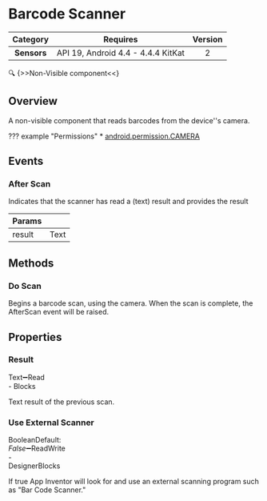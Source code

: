# Barcode Scanner

| Category | Requires | Version |
|:--------:|:-------:|:--------:|
|**Sensors**|<span class="chip chip-any">API 19, Android 4.4 - 4.4.4 KitKat</span>|<span class="chip chip-number">2</span>|

:mag: {>>Non-Visible component<<}

## Overview

A non-visible component that reads barcodes from the device''s camera.

??? example "Permissions"
    * [android.permission.CAMERA](https://developer.android.com/reference/android/Manifest.permission.html#CAMERA)

## Events

### After Scan

Indicates that the scanner has read a (text) result and provides the result

<div class="block" ai2-block="event" not-rendered="true" value="%7B%22componentName%22:%20%22Barcode%20Scanner%22,%20%22name%22:%20%22After%20Scan%22,%20%22param%22:%20%5B%22result%22%5D%7D"></div>

| Params | []() |
|--------|------|
|result|<span class="chip chip-text">Text</span>|

## Methods

### Do Scan

Begins a barcode scan, using the camera. When the scan is complete, the AfterScan event will be raised.

<div class="block" ai2-block="method" not-rendered="true" value="%7B%22componentName%22:%20%22Barcode%20Scanner%22,%20%22name%22:%20%22Do%20Scan%22,%20%22output%22:%20false,%20%22param%22:%20%5B%5D%7D"></div>

## Properties

### Result

<span style="user-select: none; white-space:pre-wrap;"><span class="chip chip-text">Text</span>:heavy_minus_sign:<span class="chip chip-rw">Read</span> - <span class="chip chip-bd">Blocks</span></span>

Text result of the previous scan.

<div class="block" ai2-block="property" not-rendered="true" value="%7B%22componentName%22:%20%22Barcode%20Scanner%22,%20%22name%22:%20%22Result%22,%20%22getter%22:%20true%7D"></div>

### Use External Scanner

<span style="user-select: none; white-space:pre-wrap;"><span class="chip chip-boolean">Boolean</span><span class="chip chip-boolean">Default: <i>False</i></span>:heavy_minus_sign:<span class="chip chip-rw">Read</span><span class="chip chip-rw">Write</span> - <span class="chip chip-bd">Designer</span><span class="chip chip-bd">Blocks</span></span>

If true App Inventor will look for and use an external scanning program such as "Bar Code Scanner."

<div class="block" ai2-block="property" not-rendered="true" value="%7B%22componentName%22:%20%22Barcode%20Scanner%22,%20%22name%22:%20%22Use%20External%20Scanner%22,%20%22getter%22:%20true%7D"></div>
<div class="block" ai2-block="property" not-rendered="true" value="%7B%22componentName%22:%20%22Barcode%20Scanner%22,%20%22name%22:%20%22Use%20External%20Scanner%22,%20%22getter%22:%20false%7D"></div>
